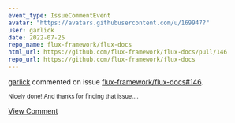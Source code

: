 ```yaml
---
event_type: IssueCommentEvent
avatar: "https://avatars.githubusercontent.com/u/169947?"
user: garlick
date: 2022-07-25
repo_name: flux-framework/flux-docs
html_url: https://github.com/flux-framework/flux-docs/pull/146
repo_url: https://github.com/flux-framework/flux-docs
---
```


<a href='https://github.com/garlick' target='_blank'>garlick</a> commented on issue <a href='https://github.com/flux-framework/flux-docs/pull/146' target='_blank'>flux-framework/flux-docs#146</a>.

<small>Nicely done!  And thanks for finding that issue....</small>

<a href='https://github.com/flux-framework/flux-docs/pull/146' target='_blank'>View Comment</a>